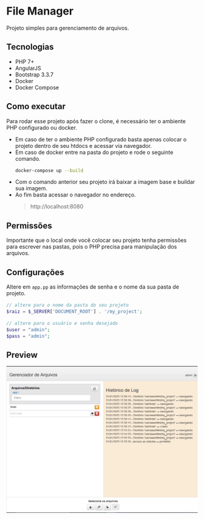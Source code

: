 # File Manager
Projeto simples para gerenciamento de arquivos.

## Tecnologias
* PHP 7+
* AngularJS
* Bootstrap 3.3.7
* Docker
* Docker Compose

## Como executar
Para rodar esse projeto após fazer o clone, é necessário ter o ambiente PHP configurado ou docker.

* Em caso de ter o ambiente PHP configurado basta apenas colocar o projeto dentro de seu htdocs e acessar via navegador.
* Em caso de docker entre na pasta do projeto e rode o seguinte comando.
    ```bash
    docker-compose up --build        
    ```
* Com o comando anterior seu projeto irá baixar a imagem base e buildar sua imagem.
* Ao fim basta acessar o navegador no endereço.
    > http://localhost:8080

## Permissões
Importante que o local onde você colocar seu projeto tenha permissões para escrever nas pastas, pois o PHP precisa para manipulação dos arquivos.

## Configurações
Altere em `app.pp` as informações de senha e o nome da sua pasta de projeto.

```php
// altere para o nome da pasta do seu projeto
$raiz = $_SERVER['DOCUMENT_ROOT'] . '/my_project';
```

```php
// altere para o usuário e senha desejado
$user = "admin";
$pass = "admin";
```

## Preview
![](/docs/file_manager.JPG)